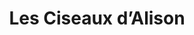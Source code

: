 ---
title: "Les Ciseaux d’Alison"
url: /saint-georges-de-reneins/les-ciseaux-dalison/
shop: Friseur
---